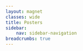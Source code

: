 ```yaml
---
layout: magnet
classes: wide
title: Posters
sidebar:
    nav: sidebar-navigation
breadcrumbs: true
---
```

